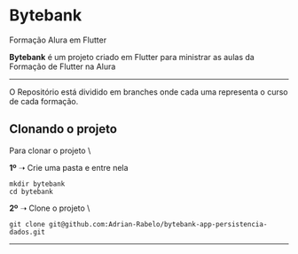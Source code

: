 # Bytebank

Formação Alura em Flutter

**Bytebank** é um projeto criado em Flutter para ministrar as aulas da Formação de Flutter na Alura

---
O Repositório está dividido em branches onde cada uma representa o curso de cada formação.
## Clonando o projeto

Para clonar o projeto \

**1º** ➝ Crie uma pasta e entre nela
```
mkdir bytebank
cd bytebank
```

**2º** ➝ Clone o projeto \
```
git clone git@github.com:Adrian-Rabelo/bytebank-app-persistencia-dados.git
```

---
